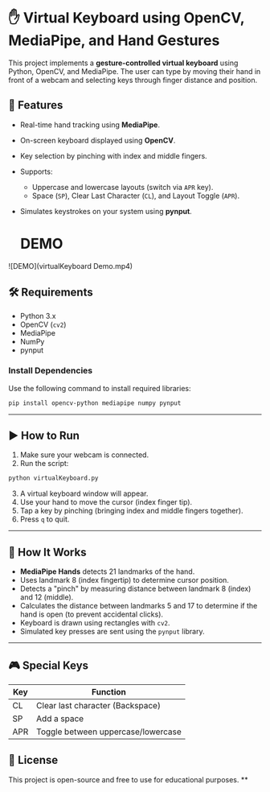 # ✋ Virtual Keyboard using OpenCV, MediaPipe, and Hand Gestures

This project implements a **gesture-controlled virtual keyboard** using Python, OpenCV, and MediaPipe.
The user can type by moving their hand in front of a webcam and selecting keys through finger distance and position.

## 📌 Features

* Real-time hand tracking using **MediaPipe**.
* On-screen keyboard displayed using **OpenCV**.
* Key selection by pinching with index and middle fingers.
* Supports:
  * Uppercase and lowercase layouts (switch via `APR` key).
  * Space (`SP`), Clear Last Character (`CL`), and Layout Toggle (`APR`).
* Simulates keystrokes on your system using **pynput**.

  # DEMO 
![DEMO](virtualKeyboard Demo.mp4)

## 🛠️ Requirements
* Python 3.x
* OpenCV (`cv2`)
* MediaPipe
* NumPy
* pynput

### Install Dependencies

Use the following command to install required libraries:

```bash
pip install opencv-python mediapipe numpy pynput
```

---

## ▶️ How to Run

1. Make sure your webcam is connected.
2. Run the script:

```bash
python virtualKeyboard.py
```

3. A virtual keyboard window will appear.
4. Use your hand to move the cursor (index finger tip).
5. Tap a key by pinching (bringing index and middle fingers together).
6. Press `q` to quit.

---

## 🧠 How It Works

* **MediaPipe Hands** detects 21 landmarks of the hand.
* Uses landmark 8 (index fingertip) to determine cursor position.
* Detects a "pinch" by measuring distance between landmark 8 (index) and 12 (middle).
* Calculates the distance between landmarks 5 and 17 to determine if the hand is open (to prevent accidental clicks).
* Keyboard is drawn using rectangles with `cv2`.
* Simulated key presses are sent using the `pynput` library.

---

## 🎮 Special Keys

| Key | Function                           |
| --- | ---------------------------------- |
| CL  | Clear last character (Backspace)   |
| SP  | Add a space                        |
| APR | Toggle between uppercase/lowercase |

## 📃 License

This project is open-source and free to use for educational purposes.
**
